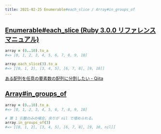 ```yaml
---
title: 2021-02-25 Enumerable#each_slice / Array#in_groups_of
---
```


## [Enumerable#each_slice (Ruby 3.0.0 リファレンスマニュアル)](https://docs.ruby-lang.org/ja/latest/method/Enumerable/i/each_slice.html)

```rb
array = (0..10).to_a
#=> [0, 1, 2, 3, 4, 5, 6, 7, 8, 9, 10]

array.each_slice(3).to_a
#=> [[0, 1, 2], [3, 4, 5], [6, 7, 8], [9, 10]]
```

[ある配列を任意の要素数の配列に分割したい - Qiita](https://qiita.com/QUANON/items/749f4a2a79dafdaff57f)

## [Array#in_groups_of](https://railsdoc.github.io/classes/Array.html#method-i-in_groups_of)

```rb
array = (0..10).to_a
#=> [0, 1, 2, 3, 4, 5, 6, 7, 8, 9, 10]

# 第 1 引数のみの場合、余りが nil で埋められる。
array.in_groups_of(3)
#=> [[0, 1, 2], [3, 4, 5], [6, 7, 8], [9, 10, nil]]
```
